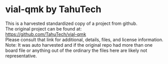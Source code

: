 
# vial-qmk by TahuTech  
This is a harvested standardized copy of a project from github.  
The original project can be found at:  
https://github.com/TahuTech/vial-qmk  
Please consult that link for additional, details, files, and license information.  
Note: It was auto harvested and if the original repo had more than one board file or anything out of the ordinary the files here are likely not representative.  
    